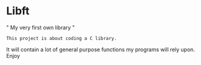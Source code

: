 # Libft
" My very first own library "

	This project is about coding a C library.
It will contain a lot of general purpose functions my programs will rely upon.
	Enjoy
